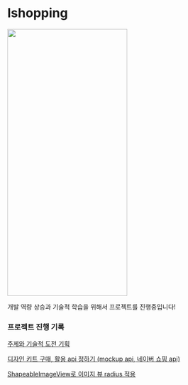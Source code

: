 # Ishopping
<img width="270" height="600" alt="" src="https://github.com/user-attachments/assets/3f2b8d26-b0fd-42ca-9d50-cae3ef89576a" />

개발 역량 상승과 기술적 학습을 위해서 프로젝트를 진행중입니다!

### 프로젝트 진행 기록

[주제와 기술적 도전 기획](https://codinghun.tistory.com/36)

[디자인 키트 구매, 활용 api 정하기 (mockup api, 네이버 쇼핑 api)](https://codinghun.tistory.com/38)

[ShapeableImageView로 이미지 뷰 radius 적용](https://codinghun.tistory.com/46)
